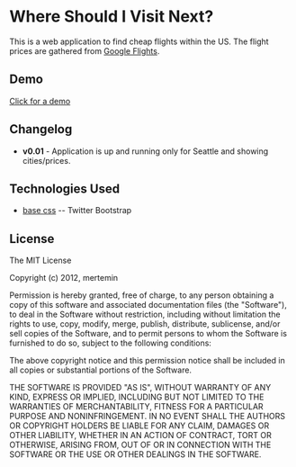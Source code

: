 # Where Should I Visit Next?
This is a web application to find cheap flights within the US. The flight prices are gathered from [Google Flights](http://flights.google.com).

## Demo
[Click for a demo](http://where-should-i-visit-next.herokuapp.com)

## Changelog
* **v0.01** - Application is up and running only for Seattle and showing cities/prices.

## Technologies Used
* [base css](http://twitter.github.com/bootstrap/) -- Twitter Bootstrap

## License
The MIT License

Copyright (c) 2012, mertemin

Permission is hereby granted, free of charge, to any person obtaining a copy
of this software and associated documentation files (the "Software"), to deal
in the Software without restriction, including without limitation the rights
to use, copy, modify, merge, publish, distribute, sublicense, and/or sell
copies of the Software, and to permit persons to whom the Software is
furnished to do so, subject to the following conditions:

The above copyright notice and this permission notice shall be included in
all copies or substantial portions of the Software.

THE SOFTWARE IS PROVIDED "AS IS", WITHOUT WARRANTY OF ANY KIND, EXPRESS OR
IMPLIED, INCLUDING BUT NOT LIMITED TO THE WARRANTIES OF MERCHANTABILITY,
FITNESS FOR A PARTICULAR PURPOSE AND NONINFRINGEMENT. IN NO EVENT SHALL THE
AUTHORS OR COPYRIGHT HOLDERS BE LIABLE FOR ANY CLAIM, DAMAGES OR OTHER
LIABILITY, WHETHER IN AN ACTION OF CONTRACT, TORT OR OTHERWISE, ARISING FROM,
OUT OF OR IN CONNECTION WITH THE SOFTWARE OR THE USE OR OTHER DEALINGS IN
THE SOFTWARE.
